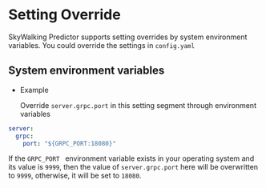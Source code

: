 # Setting Override
SkyWalking Predictor supports setting overrides by system environment variables. 
You could override the settings in `config.yaml`

## System environment variables
- Example

  Override `server.grpc.port` in this setting segment through environment variables
  
```yaml
server:
  grpc:
    port: "${GRPC_PORT:18080}"
```

If the `GRPC_PORT ` environment variable exists in your operating system and its value is `9999`, 
then the value of `server.grpc.port` here will be overwritten to `9999`, otherwise, it will be set to `18080`.